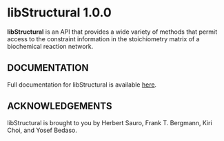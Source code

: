 # libStructural 1.0.0

**libStructural** is an API that provides a wide variety of methods that permit access to the constraint information in the stoichiometry matrix of a biochemical reaction network. 

## DOCUMENTATION

Full documentation for libStructural is available [here](https://libstructural.readthedocs.io/en/latest/index.html).

## ACKNOWLEDGEMENTS

libStructural is brought to you by Herbert Sauro, Frank T. Bergmann, Kiri Choi, and Yosef Bedaso.
